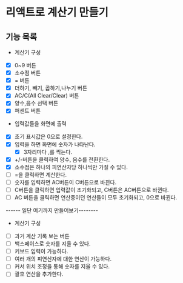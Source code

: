 # 리액트로 계산기 만들기

## 기능 목록

- 계산기 구성
- [x] 0~9 버튼
- [x] 소수점 버튼
- [x] = 버튼
- [x] 더하기, 빼기, 곱하기,나누기 버튼
- [x] AC/C(All Clear/Clear) 버튼
- [x] 양수,음수 선택 버튼
- [x] 퍼센트 버튼

- 입력값들을 화면에 출력
- [x] 초기 표시값은 0으로 설정한다.
- [x] 입력을 하면 화면에 숫자가 나타난다.
  - [x] 3자리마다 ,를 찍는다.
- [x] +/-버튼을 클릭하여 양수, 음수를 전환한다.
- [x] 소수점은 하나의 피연산자당 하나씩만 가질 수 있다.
- [ ] =을 클릭하면 계산한다.
- [ ] 숫자를 입력하면 AC버튼이 C버튼으로 바뀐다.
- [ ] C버튼을 클릭하면 입력값이 초기화되고, C버튼은 AC버튼으로 바뀐다.
- [ ] AC 버튼을 클릭하면 연산중이던 연산들이 모두 초기화되고, 0으로 바뀐다.

------ 일단 여기까지 만들어보기--------

- 계산기 구성
- [ ] 과거 계산 기록 보는 버튼
- [ ] 백스페이스로 숫자를 지울 수 있다.
- [ ] 키보드 입력이 가능하다.
- [ ] 여러 개의 피연산자에 대한 연산이 가능하다.
- [ ] 커서 위치 조정을 통해 숫자를 지울 수 있다.
- [ ] 괄호 연산을 추가한다.
